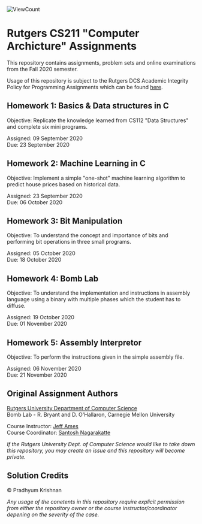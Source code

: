 ![ViewCount](https://views.whatilearened.today/views/github/pradhyumk/cs211.svg)

# Rutgers CS211 "Computer Archicture" Assignments  
This repository contains assignments, problem sets and online examinations from the Fall 2020 semester.

Usage of this repository is subject to the Rutgers DCS Academic Integrity Policy for Programming Assignments which can be found [here](https://www.cs.rutgers.edu/academics/undergraduate/academic-integrity-policy/programming-assignments).

## Homework 1: Basics & Data structures in C
Objective: Replicate the knowledge learned from CS112 "Data Structures" and complete six mini programs.

Assigned: 09 September 2020  
Due: 23 September 2020  

## Homework 2: Machine Learning in C
Objective: Implement a simple "one-shot" machine learning algorithm to predict house prices based on historical data.

Assigned: 23 September 2020  
Due: 06 October 2020  

## Homework 3: Bit Manipulation
Objective: To understand the concept and importance of bits and performing bit operations in three small programs.

Assigned: 05 October 2020  
Due: 18 October 2020  

## Homework 4: Bomb Lab
Objective: To understand the implementation and instructions in assembly language using a binary with multiple phases which the student has to diffuse. 

Assigned: 19 October 2020  
Due: 01 November 2020  

## Homework 5: Assembly Interpretor
Objective: To perform the instructions given in the simple assembly file.

Assigned: 06 November 2020  
Due: 21 November 2020  

## Original Assignment Authors
[Rutgers University Department of Computer Science](https://www.cs.rutgers.edu/)  
Bomb Lab - R. Bryant and D. O'Hallaron, Carnegie Mellon University  

Course Instructor: [Jeff Ames](mailto:jca105@cs.rutgers.edu)  
Course Coordinator: [Santosh Nagarakatte](mailto:santosh.nagarakatte@cs.rutgers.edu)  

*If the Rutgers University Dept. of Computer Science would like to take down this repository, you may create an issue and this repository will become private.*

## Solution Credits
© Pradhyum Krishnan  

*Any usage of the conetents in this repository require explicit permission from either the repository owner or the course instructor/coordinator depening on the severity of the case.*
